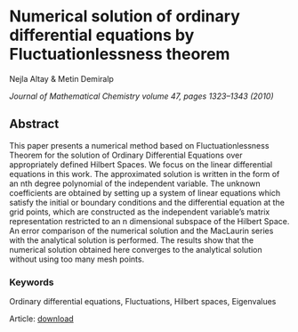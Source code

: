 <h1>Numerical solution of ordinary differential equations by Fluctuationlessness theorem
</h1> 
<p>Nejla Altay & Metin Demiralp </p>
<p><i>Journal of Mathematical Chemistry volume 47, pages 1323–1343 (2010)</i></p>

<h2>Abstract</h2>
<p>
This paper presents a numerical method based on Fluctuationlessness Theorem for the solution of Ordinary Differential Equations over appropriately defined Hilbert Spaces. We focus on the linear differential equations in this work. The approximated solution is written in the form of an nth degree polynomial of the independent variable. The unknown coefficients are obtained by setting up a system of linear equations which satisfy the initial or boundary conditions and the differential equation at the grid points, which are constructed as the independent variable’s matrix representation restricted to an n dimensional subspace of the Hilbert Space. An error comparison of the numerical solution and the MacLaurin series with the analytical solution is performed. 
The results show that the numerical solution obtained here converges to the analytical solution without using too many mesh points.
</p>

<h3> Keywords </h3>
Ordinary differential equations, Fluctuations, Hilbert spaces, Eigenvalues




Article: <a href="https://link.springer.com/article/10.1007/s10910-009-9657-7">download</a>
